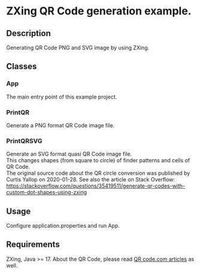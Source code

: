 # ZXing QR Code generation example.
## Description
Generating QR Code PNG and SVG image by using ZXing.

## Classes
### App
The main entry point of this example project.

### PrintQR
Generate a PNG format QR Code image file.

### PrintQRSVG
Generate an SVG format quasi QR Code image file.  
This changes shapes (from square to circle) of finder patterns and cells of QR Code.  
The original source code about the QR circle conversion was published by Curtis Yallop on 2020-01-28.
See also the article on Stack Overflow:  
https://stackoverflow.com/questions/35419511/generate-qr-codes-with-custom-dot-shapes-using-zxing

## Usage
Configure application.properties and run App.

## Requirements
ZXing, Java >= 17.
About the QR Code, please read [QR code.com articles](https://www.qrcode.com/en/index.html) as well.
